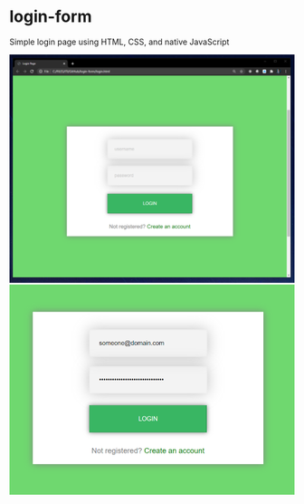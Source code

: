 # login-form
Simple login page using HTML, CSS, and native JavaScript

<p align="center">
  <img src="https://github.com/KareemAhmed96/login-form/blob/main/imgs/Screenshot%202021-02-15%20103818.png">
  <img src="https://github.com/KareemAhmed96/login-form/blob/main/imgs/Screenshot%202021-02-15%20111005.png">
</p>
